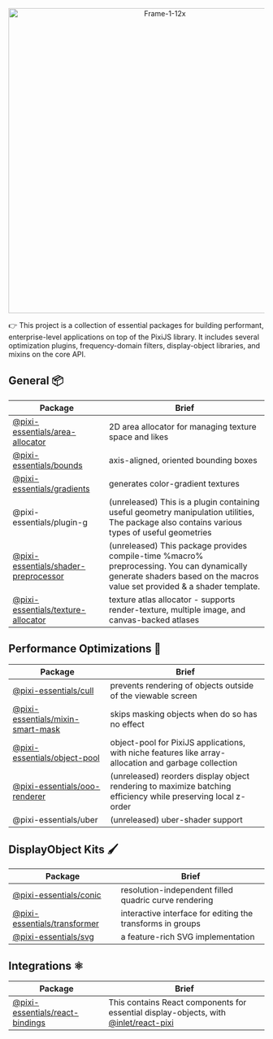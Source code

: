 <p align="center">
<img src="https://i.imgur.com/apQs3EL.png" alt="Frame-1-12x" width="600"></img>
</p>

:point_right: This project is a collection of essential packages for building performant, enterprise-level applications on top of the PixiJS library. It includes several optimization plugins, frequency-domain filters, display-object libraries, and mixins on the core API.

## General :package:

| Package            | Brief |
| -----------------------------------------------| ----------------------------------------------------------------------------------------------------------------------------------------------------|
| [@pixi-essentials/area-allocator](./packages/area-allocator) | 2D area allocator for managing texture space and likes |
| [@pixi-essentials/bounds](./packages/bounds) | axis-aligned, oriented bounding boxes |
| [@pixi-essentials/gradients](./packages/gradients) | generates color-gradient textures |
| @pixi-essentials/plugin-g | (unreleased) This is a plugin containing useful geometry manipulation utilities, The package also contains various types of useful geometries |
| [@pixi-essentials/shader-preprocessor](./packages/shader-preprocessor) | (unreleased) This package provides compile-time %macro% preprocessing. You can dynamically generate shaders based on the macros value set provided & a shader template.|
| [@pixi-essentials/texture-allocator](./packages/texture-allocator) | texture atlas allocator - supports render-texture, multiple image, and canvas-backed atlases |

## Performance Optimizations :racehorse:

| Package                   | Brief          |
| ------------------------- | -------------- |
| [@pixi-essentials/cull](./packages/cull) | prevents rendering of objects outside of the viewable screen |
| [@pixi-essentials/mixin-smart-mask](./packages/mixin-smart-mask) | skips masking objects when do so has no effect    |
| [@pixi-essentials/object-pool](./packages/object-pool) | object-pool for PixiJS applications, with niche features like array-allocation and garbage collection |
| [@pixi-essentials/ooo-renderer](./packages/ooo-renderer) | (unreleased) reorders display object rendering to maximize batching efficiency while preserving local z-order |
| @pixi-essentials/uber | (unreleased) uber-shader support |

## DisplayObject Kits :paintbrush:

| Package                   | Brief          |
| ------------------------- | -------------- |
|[@pixi-essentials/conic](./packages/conic) | resolution-independent filled quadric curve rendering |
|[@pixi-essentials/transformer](./packages/transformer) | interactive interface for editing the transforms in groups |
|[@pixi-essentials/svg](./packages/svg)   | a feature-rich SVG implementation |

## Integrations :atom_symbol:

| Package                   | Brief          |
| ------------------------- | -------------- |
| [@pixi-essentials/react-bindings](./packages/react-bindings) | This contains React components for essential display-objects, with [@inlet/react-pixi](https://github.com/inlet/react-pixi) |

